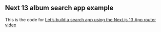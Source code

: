 ## Next 13 album search app example

This is the code for [Let’s build a search app using the Next.js 13  App router video](https://youtu.be/IQFTI9vopn0)
